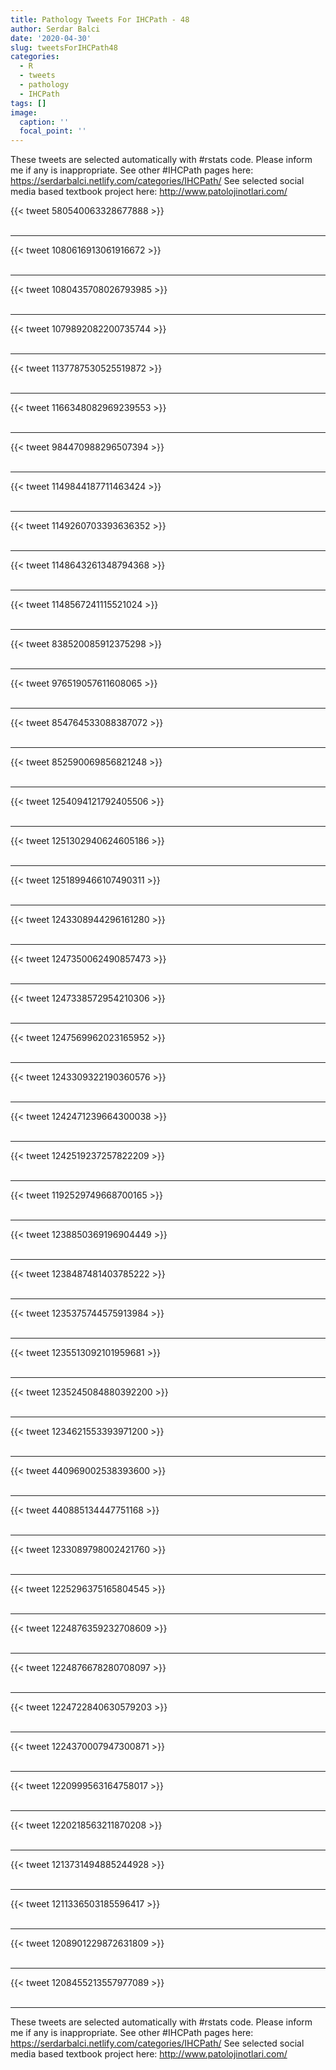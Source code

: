 ```yaml
---
title: Pathology Tweets For IHCPath - 48
author: Serdar Balci
date: '2020-04-30'
slug: tweetsForIHCPath48
categories:
  - R
  - tweets
  - pathology
  - IHCPath
tags: []
image:
  caption: ''
  focal_point: ''
---
```



These tweets are selected automatically with #rstats code. Please inform me if any is inappropriate.
See other #IHCPath pages here: https://serdarbalci.netlify.com/categories/IHCPath/ 
See selected social media based textbook project here: http://www.patolojinotlari.com/

{{< tweet 580540063328677888 >}}
<br>
<br>
<hr>
{{< tweet 1080616913061916672 >}}
<br>
<br>
<hr>
{{< tweet 1080435708026793985 >}}
<br>
<br>
<hr>
{{< tweet 1079892082200735744 >}}
<br>
<br>
<hr>
{{< tweet 1137787530525519872 >}}
<br>
<br>
<hr>
{{< tweet 1166348082969239553 >}}
<br>
<br>
<hr>
{{< tweet 984470988296507394 >}}
<br>
<br>
<hr>
{{< tweet 1149844187711463424 >}}
<br>
<br>
<hr>
{{< tweet 1149260703393636352 >}}
<br>
<br>
<hr>
{{< tweet 1148643261348794368 >}}
<br>
<br>
<hr>
{{< tweet 1148567241115521024 >}}
<br>
<br>
<hr>
{{< tweet 838520085912375298 >}}
<br>
<br>
<hr>
{{< tweet 976519057611608065 >}}
<br>
<br>
<hr>
{{< tweet 854764533088387072 >}}
<br>
<br>
<hr>
{{< tweet 852590069856821248 >}}
<br>
<br>
<hr>
{{< tweet 1254094121792405506 >}}
<br>
<br>
<hr>
{{< tweet 1251302940624605186 >}}
<br>
<br>
<hr>
{{< tweet 1251899466107490311 >}}
<br>
<br>
<hr>
{{< tweet 1243308944296161280 >}}
<br>
<br>
<hr>
{{< tweet 1247350062490857473 >}}
<br>
<br>
<hr>
{{< tweet 1247338572954210306 >}}
<br>
<br>
<hr>
{{< tweet 1247569962023165952 >}}
<br>
<br>
<hr>
{{< tweet 1243309322190360576 >}}
<br>
<br>
<hr>
{{< tweet 1242471239664300038 >}}
<br>
<br>
<hr>
{{< tweet 1242519237257822209 >}}
<br>
<br>
<hr>
{{< tweet 1192529749668700165 >}}
<br>
<br>
<hr>
{{< tweet 1238850369196904449 >}}
<br>
<br>
<hr>
{{< tweet 1238487481403785222 >}}
<br>
<br>
<hr>
{{< tweet 1235375744575913984 >}}
<br>
<br>
<hr>
{{< tweet 1235513092101959681 >}}
<br>
<br>
<hr>
{{< tweet 1235245084880392200 >}}
<br>
<br>
<hr>
{{< tweet 1234621553393971200 >}}
<br>
<br>
<hr>
{{< tweet 440969002538393600 >}}
<br>
<br>
<hr>
{{< tweet 440885134447751168 >}}
<br>
<br>
<hr>
{{< tweet 1233089798002421760 >}}
<br>
<br>
<hr>
{{< tweet 1225296375165804545 >}}
<br>
<br>
<hr>
{{< tweet 1224876359232708609 >}}
<br>
<br>
<hr>
{{< tweet 1224876678280708097 >}}
<br>
<br>
<hr>
{{< tweet 1224722840630579203 >}}
<br>
<br>
<hr>
{{< tweet 1224370007947300871 >}}
<br>
<br>
<hr>
{{< tweet 1220999563164758017 >}}
<br>
<br>
<hr>
{{< tweet 1220218563211870208 >}}
<br>
<br>
<hr>
{{< tweet 1213731494885244928 >}}
<br>
<br>
<hr>
{{< tweet 1211336503185596417 >}}
<br>
<br>
<hr>
{{< tweet 1208901229872631809 >}}
<br>
<br>
<hr>
{{< tweet 1208455213557977089 >}}
<br>
<br>
<hr>


These tweets are selected automatically with #rstats code. Please inform me if any is inappropriate.
See other #IHCPath pages here: https://serdarbalci.netlify.com/categories/IHCPath/ 
See selected social media based textbook project here: http://www.patolojinotlari.com/
